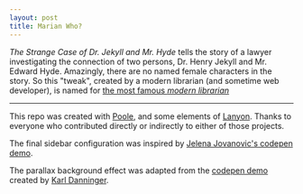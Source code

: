 ```yaml
---
layout: post
title: Marian Who?
---
```


*The Strange Case of Dr. Jekyll and Mr. Hyde* tells the story of a lawyer investigating the connection of two persons, Dr. Henry Jekyll and Mr. Edward Hyde. Amazingly, there are no named female characters in the story. So this "tweak", created by a modern librarian (and sometime web developer), is named for [the most famous *modern librarian*](http://www.guidetomusicaltheatre.com/shows_m/music_man.htm)

-----

This repo was created with [Poole](http://getpoole.com/), and some elements of [Lanyon](http://lanyon.getpoole.com/). Thanks to everyone who contributed directly or indirectly to either of those projects.

The final sidebar configuration was inspired by [Jelena Jovanovic's codepen demo](https://codepen.io/plavookac/full/qomrMw).

The parallax background effect was adapted from the [codepen demo](https://codepen.io/karldanninger/pen/NwzMzN) created by [Karl Danninger](https://www.okgrow.com/posts/css-only-parallax).
